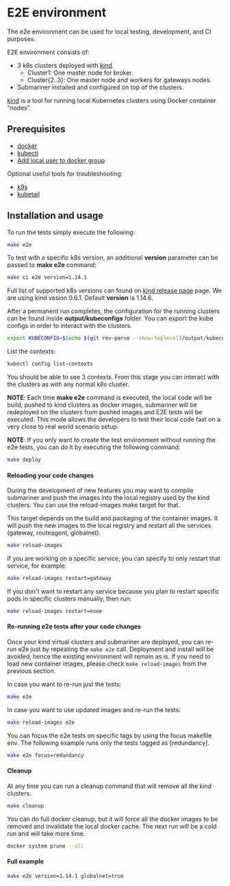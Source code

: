 # E2E environment

The e2e environment can be used for local testing, development, and CI purposes.

E2E environment consists of:
- 3 k8s clusters deployed with [kind].
  - Cluster1: One master node for broker.
  - Cluster{2..3}: One master node and workers for gateways nodes.
- Submariner installed and configured on top of the clusters.

[kind] is a tool for running local Kubernetes clusters using Docker container “nodes”.

## Prerequisites

- [docker]
- [kubectl]
- [Add local user to docker group]

Optional useful tools for troubleshooting:

- [k9s]
- [kubetail]

## Installation and usage

To run the tests simply execute the following:
```bash
make e2e
```

To test with a specific k8s version, an additional **version** parameter can be passed to **make e2e** command:
```bash
make ci e2e version=1.14.1
```

Full list of supported k8s versions can found on [kind release page] page. We are using kind vesion 0.6.1.
Default **version** is 1.14.6.

After a permanent run completes, the configuration for the running clusters can be found inside **output/kubeconfigs** folder.
You can export the kube configs in order to interact with the clusters.

```bash
export KUBECONFIG=$(echo $(git rev-parse --show-toplevel)/output/kubeconfigs/kind-config-cluster{1..3} | sed 's/ /:/g')
```

List the contexts:

```bash
kubectl config list-contexts
```

You should be able to see 3 contexts. From this stage you can interact with the clusters
as with any normal k8s cluster.

**NOTE**: Each time **make e2e** command is executed, the local code will be build, pushed to kind clusters
as docker images, submariner will be redeployed on the clusters from pushed images and E2E tests will be executed.
This mode allows the developers to test their local code fast on a very close to real world scenario setup.

**NOTE**: If you only want to create the test environment without running the e2e tests, you can do it by executing 
the following command: 

```bash
make deploy
```

#### Reloading your code changes
During the development of new features you may want to compile submariner and push the images
into the local registry used by the kind clusters. You can use the reload-images make target
for that.

This target depends on the build and packaging of the container images. It will push
the new images to the local registry and restart all the services (gateway, routeagent, globalnet).

```bash
make reload-images
```

If you are working on a specific service, you can specify to only restart that service, for example:
```bash
make reload-images restart=gateway
```

If you don't want to restart any service because you plan to restart specific pods in specific clusters
manually, then run:
```bash
make reload-images restart=none
```

#### Re-running e2e tests after your code changes
Once your kind virtual clusters and submariner are deployed, you can re-run e2e just by repeating the `make e2e` call.
Deployment and install will be avoided, hence the existing environment will remain as is.
If you need to load new container images, please check `make reload-images` from the previous section.

In case you want to re-run just the tests:
```bash
make e2e
```

In case you want to use updated images and re-run the tests:
```bash
make reload-images e2e
```

You can focus the e2e tests on specific tags by using the focus makefile env. The following
example runs only the tests tagged as [redundancy].

```bash
make e2e focus=redundancy
```

#### Cleanup
At any time you can run a cleanup command that will remove all the kind clusters.

```bash
make cleanup
```

You can do full docker cleanup, but it will force all the docker images to be removed and invalidate the local docker cache. 
The next run will be a cold run and will take more time.

```bash
docker system prune --all
``` 

#### Full example

```bash
make e2e version=1.14.1 globalnet=true
```

<!--links-->
[kind]: https://github.com/kubernetes-sigs/kind
[docker]: https://docs.docker.com/install/
[kubectl]: https://kubernetes.io/docs/tasks/tools/install-kubectl/
[k9s]: https://github.com/derailed/k9s
[kubetail]: https://github.com/johanhaleby/kubetail
[kind release page]: https://github.com/kubernetes-sigs/kind/releases
[Add local user to docker group]: https://docs.docker.com/install/linux/linux-postinstall/
